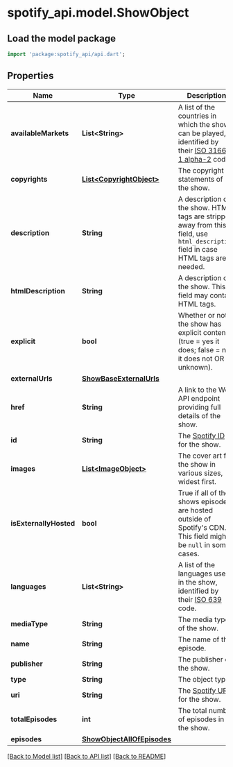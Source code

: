 # spotify_api.model.ShowObject

## Load the model package
```dart
import 'package:spotify_api/api.dart';
```

## Properties
Name | Type | Description | Notes
------------ | ------------- | ------------- | -------------
**availableMarkets** | **List&lt;String&gt;** | A list of the countries in which the show can be played, identified by their [ISO 3166-1 alpha-2](http://en.wikipedia.org/wiki/ISO_3166-1_alpha-2) code.  | 
**copyrights** | [**List&lt;CopyrightObject&gt;**](CopyrightObject.md) | The copyright statements of the show.  | 
**description** | **String** | A description of the show. HTML tags are stripped away from this field, use `html_description` field in case HTML tags are needed.  | 
**htmlDescription** | **String** | A description of the show. This field may contain HTML tags.  | 
**explicit** | **bool** | Whether or not the show has explicit content (true = yes it does; false = no it does not OR unknown).  | 
**externalUrls** | [**ShowBaseExternalUrls**](ShowBaseExternalUrls.md) |  | 
**href** | **String** | A link to the Web API endpoint providing full details of the show.  | 
**id** | **String** | The [Spotify ID](/documentation/web-api/concepts/spotify-uris-ids) for the show.  | 
**images** | [**List&lt;ImageObject&gt;**](ImageObject.md) | The cover art for the show in various sizes, widest first.  | 
**isExternallyHosted** | **bool** | True if all of the shows episodes are hosted outside of Spotify's CDN. This field might be `null` in some cases.  | 
**languages** | **List&lt;String&gt;** | A list of the languages used in the show, identified by their [ISO 639](https://en.wikipedia.org/wiki/ISO_639) code.  | 
**mediaType** | **String** | The media type of the show.  | 
**name** | **String** | The name of the episode.  | 
**publisher** | **String** | The publisher of the show.  | 
**type** | **String** | The object type.  | 
**uri** | **String** | The [Spotify URI](/documentation/web-api/concepts/spotify-uris-ids) for the show.  | 
**totalEpisodes** | **int** | The total number of episodes in the show.  | 
**episodes** | [**ShowObjectAllOfEpisodes**](ShowObjectAllOfEpisodes.md) |  | 

[[Back to Model list]](../README.md#documentation-for-models) [[Back to API list]](../README.md#documentation-for-api-endpoints) [[Back to README]](../README.md)


